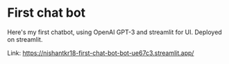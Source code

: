 # First chat bot

Here's my first chatbot, using OpenAI GPT-3 and streamlit for UI. Deployed on streamlit.

Link: https://nishantkr18-first-chat-bot-bot-ue67c3.streamlit.app/
